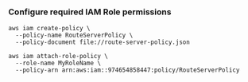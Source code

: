 ### Configure required IAM Role permissions 
```
aws iam create-policy \
  --policy-name RouteServerPolicy \
  --policy-document file://route-server-policy.json
```
```
aws iam attach-role-policy \
  --role-name MyRoleName \
  --policy-arn arn:aws:iam::974654858447:policy/RouteServerPolicy
```


